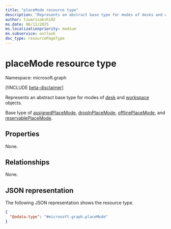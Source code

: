 ```yaml
---
title: "placeMode resource type"
description: "Represents an abstract base type for modes of desks and workspaces."
author: tiwarisakshi02
ms.date: 06/11/2025
ms.localizationpriority: medium
ms.subservice: outlook
doc_type: resourcePageType
---
```


# placeMode resource type

Namespace: microsoft.graph

[!INCLUDE [beta-disclaimer](../../includes/beta-disclaimer.md)]

Represents an abstract base type for modes of [desk](./desk.md) and [workspace](./workspace.md) objects.

Base type of [assignedPlaceMode](./assignedplacemode.md), [dropInPlaceMode](./dropinplacemode.md), [offlinePlaceMode](./offlineplacemode.md), and [reservablePlaceMode](./reservableplacemode.md).

## Properties

None.

## Relationships

None.

## JSON representation
The following JSON representation shows the resource type.
<!-- {
  "blockType": "resource",
  "@odata.type": "microsoft.graph.placeMode"
}
-->
``` json
{
  "@odata.type": "#microsoft.graph.placeMode"
}
```

